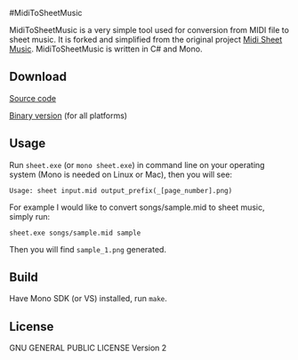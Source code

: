 #MidiToSheetMusic

MidiToSheetMusic is a very simple tool used for conversion from MIDI file to sheet music. It is forked and simplified from the original project [Midi Sheet Music](http://midisheetmusic.sourceforge.net/). MidiToSheetMusic is written in C# and Mono.

## Download

[Source code](https://github.com/BYVoid/MidiToSheetMusic/archive/master.zip)

[Binary version](http://www.byvoid.com/project/MidiToSheetMusic/sheet.exe) (for all platforms)

## Usage

Run ``sheet.exe`` (or ``mono sheet.exe``) in command line on your operating system (Mono is needed on Linux or Mac), then you will see:

    Usage: sheet input.mid output_prefix(_[page_number].png)

For example I would like to convert songs/sample.mid to sheet music, simply run:

    sheet.exe songs/sample.mid sample

Then you will find ``sample_1.png`` generated.

## Build

Have Mono SDK (or VS) installed, run ``make``.

## License

GNU GENERAL PUBLIC LICENSE Version 2

